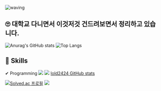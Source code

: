 ![waving](https://capsule-render.vercel.app/api?type=waving&height=200&text=Welcom!&fontAlign=80&fontAlignY=40&color=gradient)

## 🙄 대학교 다니면서 이것저것 건드려보면서 정리하고 있습니다.

![Anurag's GitHub stats](https://github-readme-stats.vercel.app/api?username=lold2424&show_icons=true&theme=highcontrast)
![Top Langs](https://github-readme-stats.vercel.app/api/top-langs/?username=lold2424&layout=compact&theme=highcontrast)

## 📗 Skills

✔ Programming
<img src="https://img.shields.io/badge/Java-007396?style=for-the-badge&logo=Java&logoColor=white">
<img src="https://img.shields.io/badge/javascript-F7DF1E?style=for-the-badge&logo=javascript&logoColor=black">
[lold2424 GitHub stats](https://github-readme-stats.vercel.app/api?username=anuraghazra&show_icons=true&theme=radical)

[![Solved.ac
프로필](http://mazassumnida.wtf/api/v2/generate_badge?boj=lold232)](https://solved.ac/lold232/)
<img src="http://mazandi.herokuapp.com/api?handle=lold232&theme=warm"/>
